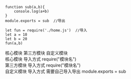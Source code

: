 ```
function sub(a,b){
    console.log(a+b)
}
module.exports = sub  //导出

let fun = require('./home.js')  //导入
let a = 10
let b = 20
fun(a,b)
```
核心模块 第三方模块 自定义模块  
核心模块 导入方式  require("模块名")  
第三方模块 导入方式  require("模块名")  
自定义模块 导入方式  需要自己导入导出  module.exports = sub  

